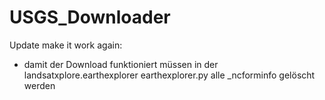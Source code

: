 # USGS_Downloader
Update make it work again:

- damit der Download funktioniert müssen in der landsatxplore.earthexplorer earthexplorer.py alle _ncforminfo gelöscht werden
